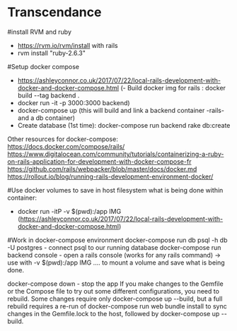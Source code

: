 # Transcendance

#install RVM and ruby
- https://rvm.io/rvm/install with rails
- rvm install "ruby-2.6.3"

#Setup docker compose
- https://ashleyconnor.co.uk/2017/07/22/local-rails-development-with-docker-and-docker-compose.html
(- Build docker img for rails : docker build --tag backend .
- docker run -it -p 3000:3000 backend)
- docker-compose up (this will build and link a backend container -rails- and a db container)
- Create database (1st time): docker-compose run backend rake db:create

Other resources for docker-compose:
https://docs.docker.com/compose/rails/ 
https://www.digitalocean.com/community/tutorials/containerizing-a-ruby-on-rails-application-for-development-with-docker-compose-fr  
https://github.com/rails/webpacker/blob/master/docs/docker.md 
https://rollout.io/blog/running-rails-development-environment-docker/ 

#Use docker volumes to save in host filesystem what is being done within container:
- docker run -itP -v $(pwd):/app IMG (https://ashleyconnor.co.uk/2017/07/22/local-rails-development-with-docker-and-docker-compose.html)

#Work in docker-compose environment
docker-compose run db psql -h db -U postgres - connect psql to our running database
docker-compose run backend console - open a rails console (works for any rails command)
-> use with -v $(pwd):/app IMG .... to mount a volume and save what is being done.

docker-compose down - stop the app
If you make changes to the Gemfile or the Compose file to try out some different configurations, you need to rebuild. Some changes require only docker-compose up --build, but a full rebuild requires a re-run of docker-compose run web bundle install to sync changes in the Gemfile.lock to the host, followed by docker-compose up --build.